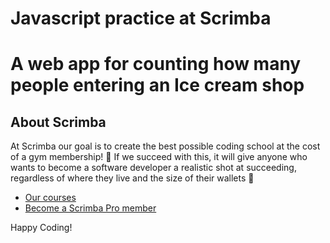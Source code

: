 # Javascript practice at Scrimba 
# A web app for counting how many people entering an Ice cream shop
## About Scrimba

At Scrimba our goal is to create the best possible coding school at the cost of a gym membership! 💜
If we succeed with this, it will give anyone who wants to become a software developer a realistic shot at succeeding, regardless of where they live and the size of their wallets 🎉
- [Our courses](https://scrimba.com/allcourses)
- [Become a Scrimba Pro member](https://scrimba.com/pricing)


Happy Coding!
